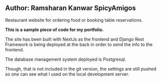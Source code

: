 Author: Ramsharan Kanwar
SpicyAmigos
--------------------------------------------------
<p>Restaurant website for ordering food or booking table reservations.</p>
<strong>This is a sample piece of code for my portfolio. </strong>
<p>The site has been built with NextJs as the frontend and Django Rest Framework is being deployed at the back in order to send the info to the frontend.</p>
<p>The database management system deployed is Postgresql.</p>
<p>Though, that is not included in the git version, the settings are still pushed so one can see what I used on the local development server.</p>
